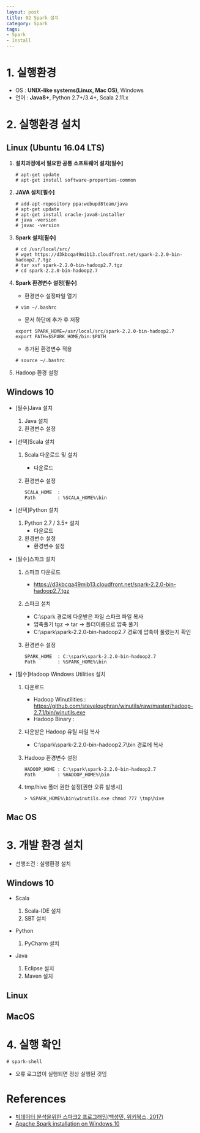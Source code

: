 ```yaml
---
layout: post
title: 02 Spark 설치
category: Spark
tags:
- Spark
- Install
---
```


# 1. 실행환경
- OS : **UNIX-like systems(Linux, Mac OS)**, Windows
- 언어 : **Java8+**, Python 2.7+/3.4+, Scala 2.11.x

# 2. 실행환경 설치
## Linux (Ubuntu 16.04 LTS)
1. **설치과정에서 필요한 공통 소프트웨어 설치[필수]**
   
    ```
    # apt-get update
    # apt-get install software-properties-common
    ```

2. **JAVA 설치[필수]**
  
    ```
    # add-apt-repository ppa:webupd8team/java
    # apt-get update
    # apt-get install oracle-java8-installer
    # java -version
    # javac -version
    ```

3. **Spark 설치[필수]**
 
    ```
    # cd /usr/local/src/
    # wget https://d3kbcqa49mib13.cloudfront.net/spark-2.2.0-bin-hadoop2.7.tgz
    # tar xvf spark-2.2.0-bin-hadoop2.7.tgz
    # cd spark-2.2.0-bin-hadoop2.7
    ```

4. **Spark 환경변수 설정[필수]**
    - 환경변수 설정파일 열기
   
    ```
    # vim ~/.bashrc
    ```
    - 문서 하단에 추가 후 저장
   
    ```
    export SPARK_HOME=/usr/local/src/spark-2.2.0-bin-hadoop2.7
    export PATH=$SPARK_HOME/bin:$PATH
    ```
    - 추가된 환경변수 적용
    
    ```
    # source ~/.bashrc
    ```

5. Hadoop 환경 설정


## Windows 10
- [필수]Java 설치
    1. Java 설치
    2. 환경변수 설정

- [선택]Scala 설치
    1. Scala 다운로드 및 설치
        - 다운로드
    2. 환경변수 설정
        
        ```
        SCALA_HOME  :
        Path        : %SCALA_HOME%\bin
        ```

- [선택]Python 설치
    1. Python 2.7 / 3.5+ 설치
        - 다운로드
    2. 환경변수 설정
        - 환경변수 설정

- [필수]스파크 설치
    1. 스파크 다운로드
        - https://d3kbcqa49mib13.cloudfront.net/spark-2.2.0-bin-hadoop2.7.tgz
    2. 스파크 설치
        - C:\spark 경로에 다운받은 파일 스파크 파일 복사
        - 압축풀기 tgz -> tar -> 폴더이름으로 압축 풀기
        - C:\spark\spark-2.2.0-bin-hadoop2.7 경로에 압축이 풀렸는지 확인
    3. 환경변수 설정
      
        ```
        SPARK_HOME  : C:\spark\spark-2.2.0-bin-hadoop2.7
        Path        : %SPARK_HOME%\bin
        ```
        
- [필수]Hadoop Windows Utilities 설치
    1. 다운로드
        - Hadoop Winutilities   : https://github.com/steveloughran/winutils/raw/master/hadoop-2.7.1/bin/winutils.exe
        - Hadoop Binary         :
    2. 다운받은 Hadoop 유틸 파일 복사
        - C:\spark\spark-2.2.0-bin-hadoop2.7\bin 경로에 복사
    3. Hadoop 환경변수 설정
       
        ```
        HADOOP_HOME : C:\spark\spark-2.2.0-bin-hadoop2.7
        Path        : %HADOOP_HOME%\bin
        ```
    4. tmp/hive 폴더 권한 설정[권한 오류 발생시]
       
        ```
        > %SPARK_HOME%\bin\winutils.exe chmod 777 \tmp\hive
        ```

## Mac OS

# 3. 개발 환경 설치
- 선행조건 : 실행환경 설치

## Windows 10
- Scala
    1. Scala-IDE 설치
    2. SBT 설치

- Python
    1. PyCharm 설치

- Java
    1. Eclipse 설치
    2. Maven 설치

## Linux

## MacOS

# 4. 실행 확인

```
# spark-shell
```

- 오류 로그없이 실행되면 정상 실행된 것임

# References
- [빅데이터 분석을위한 스파크2 프로그래밍(백성민, 위키북스, 2017)](http://wikibook.co.kr/spark/)
- [Apache Spark installation on Windows 10](https://hernandezpaul.wordpress.com/2016/01/24/apache-spark-installation-on-windows-10/)
